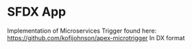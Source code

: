 # SFDX  App

Implementation of Microservices Trigger found here: https://github.com/kofijohnson/apex-microtrigger
In DX format


